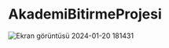 # AkademiBitirmeProjesi

 
![Ekran görüntüsü 2024-01-20 181431](https://github.com/senanurg/AkademiBitirmeProjesi/assets/151245979/658f6e9d-139e-4e1b-b765-70a2cd8f6f9b)
